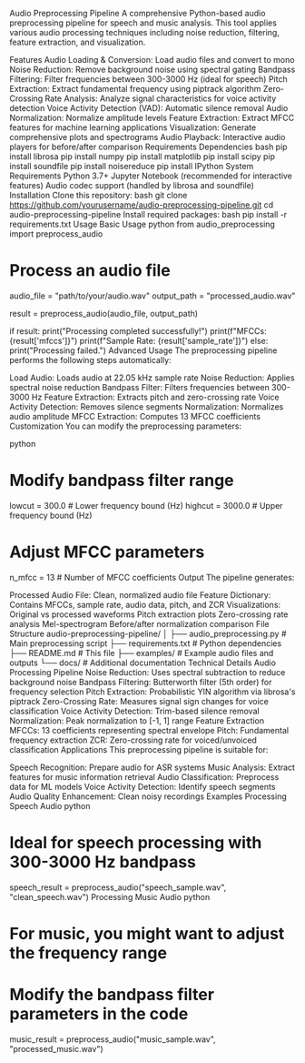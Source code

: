 Audio Preprocessing Pipeline
A comprehensive Python-based audio preprocessing pipeline for speech and music analysis. This tool applies various audio processing techniques including noise reduction, filtering, feature extraction, and visualization.

Features
Audio Loading & Conversion: Load audio files and convert to mono
Noise Reduction: Remove background noise using spectral gating
Bandpass Filtering: Filter frequencies between 300-3000 Hz (ideal for speech)
Pitch Extraction: Extract fundamental frequency using piptrack algorithm
Zero-Crossing Rate Analysis: Analyze signal characteristics for voice activity detection
Voice Activity Detection (VAD): Automatic silence removal
Audio Normalization: Normalize amplitude levels
Feature Extraction: Extract MFCC features for machine learning applications
Visualization: Generate comprehensive plots and spectrograms
Audio Playback: Interactive audio players for before/after comparison
Requirements
Dependencies
bash
pip install librosa
pip install numpy
pip install matplotlib
pip install scipy
pip install soundfile
pip install noisereduce
pip install IPython
System Requirements
Python 3.7+
Jupyter Notebook (recommended for interactive features)
Audio codec support (handled by librosa and soundfile)
Installation
Clone this repository:
bash
git clone https://github.com/yourusername/audio-preprocessing-pipeline.git
cd audio-preprocessing-pipeline
Install required packages:
bash
pip install -r requirements.txt
Usage
Basic Usage
python
from audio_preprocessing import preprocess_audio

# Process an audio file
audio_file = "path/to/your/audio.wav"
output_path = "processed_audio.wav"

result = preprocess_audio(audio_file, output_path)

if result:
    print("Processing completed successfully!")
    print(f"MFCCs: {result['mfccs']}")
    print(f"Sample Rate: {result['sample_rate']}")
else:
    print("Processing failed.")
Advanced Usage
The preprocessing pipeline performs the following steps automatically:

Load Audio: Loads audio at 22.05 kHz sample rate
Noise Reduction: Applies spectral noise reduction
Bandpass Filter: Filters frequencies between 300-3000 Hz
Feature Extraction: Extracts pitch and zero-crossing rate
Voice Activity Detection: Removes silence segments
Normalization: Normalizes audio amplitude
MFCC Extraction: Computes 13 MFCC coefficients
Customization
You can modify the preprocessing parameters:

python
# Modify bandpass filter range
lowcut = 300.0   # Lower frequency bound (Hz)
highcut = 3000.0 # Upper frequency bound (Hz)

# Adjust MFCC parameters
n_mfcc = 13      # Number of MFCC coefficients
Output
The pipeline generates:

Processed Audio File: Clean, normalized audio file
Feature Dictionary: Contains MFCCs, sample rate, audio data, pitch, and ZCR
Visualizations:
Original vs processed waveforms
Pitch extraction plots
Zero-crossing rate analysis
Mel-spectrogram
Before/after normalization comparison
File Structure
audio-preprocessing-pipeline/
│
├── audio_preprocessing.py    # Main preprocessing script
├── requirements.txt         # Python dependencies
├── README.md               # This file
├── examples/               # Example audio files and outputs
└── docs/                   # Additional documentation
Technical Details
Audio Processing Pipeline
Noise Reduction: Uses spectral subtraction to reduce background noise
Bandpass Filtering: Butterworth filter (5th order) for frequency selection
Pitch Extraction: Probabilistic YIN algorithm via librosa's piptrack
Zero-Crossing Rate: Measures signal sign changes for voice classification
Voice Activity Detection: Trim-based silence removal
Normalization: Peak normalization to [-1, 1] range
Feature Extraction
MFCCs: 13 coefficients representing spectral envelope
Pitch: Fundamental frequency extraction
ZCR: Zero-crossing rate for voiced/unvoiced classification
Applications
This preprocessing pipeline is suitable for:

Speech Recognition: Prepare audio for ASR systems
Music Analysis: Extract features for music information retrieval
Audio Classification: Preprocess data for ML models
Voice Activity Detection: Identify speech segments
Audio Quality Enhancement: Clean noisy recordings
Examples
Processing Speech Audio
python
# Ideal for speech processing with 300-3000 Hz bandpass
speech_result = preprocess_audio("speech_sample.wav", "clean_speech.wav")
Processing Music Audio
python
# For music, you might want to adjust the frequency range
# Modify the bandpass filter parameters in the code
music_result = preprocess_audio("music_sample.wav", "processed_music.wav")
